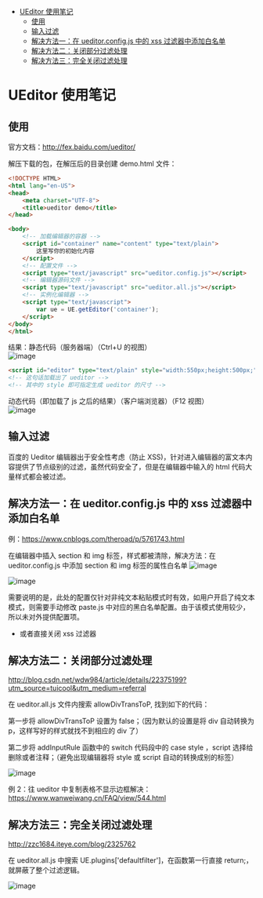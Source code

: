 - [UEditor 使用笔记](#ueditor-%E4%BD%BF%E7%94%A8%E7%AC%94%E8%AE%B0)
  - [使用](#%E4%BD%BF%E7%94%A8)
  - [输入过滤](#%E8%BE%93%E5%85%A5%E8%BF%87%E6%BB%A4)
  - [解决方法一：在 ueditor.config.js 中的 xss 过滤器中添加白名单](#%E8%A7%A3%E5%86%B3%E6%96%B9%E6%B3%95%E4%B8%80%EF%BC%9A%E5%9C%A8-ueditorconfigjs-%E4%B8%AD%E7%9A%84-xss-%E8%BF%87%E6%BB%A4%E5%99%A8%E4%B8%AD%E6%B7%BB%E5%8A%A0%E7%99%BD%E5%90%8D%E5%8D%95)
  - [解决方法二：关闭部分过滤处理](#%E8%A7%A3%E5%86%B3%E6%96%B9%E6%B3%95%E4%BA%8C%EF%BC%9A%E5%85%B3%E9%97%AD%E9%83%A8%E5%88%86%E8%BF%87%E6%BB%A4%E5%A4%84%E7%90%86)
  - [解决方法三：完全关闭过滤处理](#%E8%A7%A3%E5%86%B3%E6%96%B9%E6%B3%95%E4%B8%89%EF%BC%9A%E5%AE%8C%E5%85%A8%E5%85%B3%E9%97%AD%E8%BF%87%E6%BB%A4%E5%A4%84%E7%90%86)

# UEditor 使用笔记

## 使用

官方文档：http://fex.baidu.com/ueditor/ 

解压下载的包，在解压后的目录创建 demo.html 文件：
```html
<!DOCTYPE HTML>
<html lang="en-US">
<head>
    <meta charset="UTF-8">
    <title>ueditor demo</title>
</head>

<body>
    <!-- 加载编辑器的容器 -->
    <script id="container" name="content" type="text/plain">
        这里写你的初始化内容
    </script>
    <!-- 配置文件 -->
    <script type="text/javascript" src="ueditor.config.js"></script>
    <!-- 编辑器源码文件 -->
    <script type="text/javascript" src="ueditor.all.js"></script>
    <!-- 实例化编辑器 -->
    <script type="text/javascript">
        var ue = UE.getEditor('container');
    </script>
</body>
</html>
```

结果：静态代码（服务器端）（Ctrl+U 的视图）   
![image](http://otaivnlxc.bkt.clouddn.com/jpg/2017/10/25/6f012b5f5ef230789200fce6596e67ef.jpg)

```html
<script id="editor" type="text/plain" style="width:550px;height:500px;"></script>
<!-- 这句话加载出了 ueditor -->
<!-- 其中的 style 即可指定生成 ueditor 的尺寸 -->
```

动态代码（即加载了 js 之后的结果）（客户端浏览器）（F12 视图）    
![image](http://otaivnlxc.bkt.clouddn.com/jpg/2017/10/25/2207dc1160c7a6d3c6d6927d8521f50c.jpg)

## 输入过滤

百度的 Ueditor 编辑器出于安全性考虑（防止 XSS)，针对进入编辑器的富文本内容提供了节点级别的过滤，虽然代码安全了，但是在编辑器中输入的 html 代码大量样式都会被过滤。

## 解决方法一：在 ueditor.config.js 中的 xss 过滤器中添加白名单

例：https://www.cnblogs.com/theroad/p/5761743.html 

在编辑器中插入 section 和 img 标签，样式都被清除，解决方法：在 ueditor.config.js 中添加 section 和 img 标签的属性白名单
![image](http://otaivnlxc.bkt.clouddn.com/jpg/2017/10/25/c69d7f82f5bba73826e20227cda5c6d8.jpg)

![image](http://otaivnlxc.bkt.clouddn.com/jpg/2017/10/25/5c6e6f68af6f19e1c787165e734c31e9.jpg)

需要说明的是，此处的配置仅针对非纯文本粘贴模式时有效，如用户开启了纯文本模式，则需要手动修改 paste.js 中对应的黑白名单配置。由于该模式使用较少，所以未对外提供配置项。

- 或者直接关闭 xss 过滤器

## 解决方法二：关闭部分过滤处理

http://blog.csdn.net/wdw984/article/details/22375199?utm_source=tuicool&utm_medium=referral 

在 ueditor.all.js 文件内搜索 allowDivTransToP, 找到如下的代码：

第一步将 allowDivTransToP 设置为 false；（因为默认的设置是将 div 自动转换为 p，这样写好的样式就找不到相应的 div 了）

第二步将 addInputRule 函数中的 switch 代码段中的 case style ，script 选择给删除或者注释；（避免出现编辑器将 style 或 script 自动的转换成别的标签）

![image](http://otaivnlxc.bkt.clouddn.com/jpg/2017/10/25/7f1d36b05feb466d99590e02be589a7a.jpg)

例 2：往 ueditor 中复制表格不显示边框解决：https://www.wanweiwang.cn/FAQ/view/544.html 

## 解决方法三：完全关闭过滤处理

http://zzc1684.iteye.com/blog/2325762 

在 ueditor.all.js 中搜索 UE.plugins['defaultfilter']，在函数第一行直接 return;，就屏蔽了整个过滤逻辑。

![image](http://otaivnlxc.bkt.clouddn.com/jpg/2017/10/25/88260f2885c6d25cc4165926dcb6d5cc.jpg)
